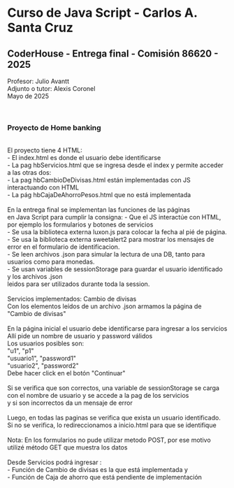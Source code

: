 <h1>Curso de Java Script  -  Carlos A. Santa Cruz</h1>
<h2>CoderHouse - Entrega final - Comisión 86620 - 2025</h2>


Profesor: Julio Avantt<br>
Adjunto o tutor: Alexis Coronel<br>
Mayo de 2025<br>

<br>
<h3>Proyecto de Home banking </h3>

<br>
El proyecto tiene 4 HTML: <br>
- El index.html es donde el usuario debe identificarse<br>
- La pag hbServicios.html que se ingresa desde el index y permite acceder a las otras dos:<br>
- La pag hbCambioDeDivisas.html están implementadas con JS interactuando con HTML<br>
- La pág hbCajaDeAhorroPesos.html que no está implementada<br>

<br>
En la entrega final se implementan las funciones de las páginas<br>
en Java Script para cumplir la consigna:
- Que el JS interactúe con HTML, por ejemplo los formularios y botones de servicios<br>
- Se usa la biblioteca externa luxon.js para colocar la fecha al pié de página.<br>
- Se usa la biblioteca externa sweetalert2 para mostrar los mensajes de error en el formulario de identificacion.<br>
- Se leen archivos .json para simular la lectura de una DB, tanto para usuarios como para monedas.<br> 
- Se usan variables de sessionStorage para guardar el usuario identificado y los archivos .json<br>leidos para ser utilizados durante toda la session.<br>

<br>
Servicios implementados: Cambio de divisas<br>
Con los elementos leídos de un archivo .json armamos la página de "Cambio de divisas"<br>

<br>
En la página inicial el usuario debe identificarse para ingresar a los servicios<br>
Allí pide un nombre de usuario y password válidos<br>
Los usuarios posibles son:<br>
"u1", "p1"<br>
"usuario1", "password1"<br>
"usuario2", "password2"<br>
Debe hacer click en el botón "Continuar"<br>

<br>
Si se verifica que son correctos, una variable de sessionStorage se carga <br>
con el nombre de usuario y se accede a la pag de los servicios<br>
y si son incorrectos da un mensaje de error<br>

<br>
Luego, en todas las paginas se verifica que exista un usuario identificado.<br>
Si no se verifica, lo redireccionamos a inicio.html para que se identifique<br>

<br>
Nota: En los formularios no pude utilizar metodo POST, por ese motivo
utilizé método GET que muestra los datos <br>

<br>
Desde Servicios podrá ingresar : <br>
-  Función de Cambio de divisas es la que está implementada y<br>
-  Función de Caja de ahorro que está pendiente de implementación<br>
<br>     
     
